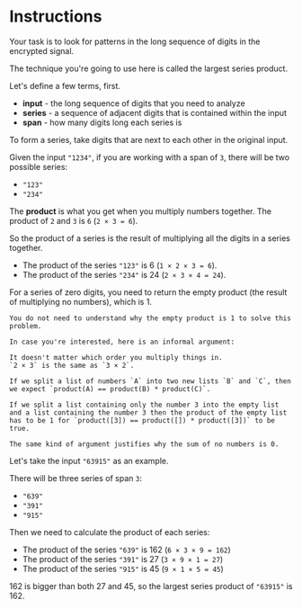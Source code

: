 # Instructions

Your task is to look for patterns in the long sequence of digits in the encrypted signal.

The technique you're going to use here is called the largest series product.

Let's define a few terms, first.

- **input** - the long sequence of digits that you need to analyze
- **series** - a sequence of adjacent digits that is contained within the input
- **span** - how many digits long each series is

To form a series, take digits that are next to each other in the original input.

Given the input `"1234"`, if you are working with a span of `3`, there will be two possible series:

- `"123"`
- `"234"`

The **product** is what you get when you multiply numbers together.
The product of `2` and `3` is `6` (`2 × 3 = 6`).

So the product of a series is the result of multiplying all the digits in a series together.

- The product of the series `"123"` is 6 (`1 × 2 × 3 = 6`).
- The product of the series `"234"` is 24 (`2 × 3 × 4 = 24`).

For a series of zero digits, you need to return the empty product (the result of multiplying no numbers), which is 1.

~~~~exercism/advanced
You do not need to understand why the empty product is 1 to solve this problem.

In case you're interested, here is an informal argument:

It doesn't matter which order you multiply things in.
`2 × 3` is the same as `3 × 2`.

If we split a list of numbers `A` into two new lists `B` and `C`, then we expect `product(A) == product(B) * product(C)`.

If we split a list containing only the number 3 into the empty list and a list containing the number 3 then the product of the empty list has to be 1 for `product([3]) == product([]) * product([3])` to be true.

The same kind of argument justifies why the sum of no numbers is 0.
~~~~

Let's take the input `"63915"` as an example.

There will be three series of span `3`:

- `"639"`
- `"391"`
- `"915"`

Then we need to calculate the product of each series:

- The product of the series `"639"` is 162 (`6 × 3 × 9 = 162`)
- The product of the series `"391"` is 27 (`3 × 9 × 1 = 27`)
- The product of the series `"915"` is 45 (`9 × 1 × 5 = 45`)

162 is bigger than both 27 and 45, so the largest series product of `"63915"` is 162.
